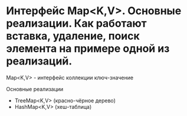 # Интерфейс Map<K,V>. Основные реализации. Как работают вставка, удаление, поиск элемента на примере одной из реализаций.

Map<K,V> - интерфейс коллекции ключ-значение

Основные реализации
* TreeMap<K,V> (красно-чёрное дерево)
* HashMap<K,V> (хеш-таблица)

